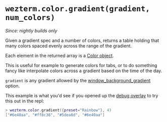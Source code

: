# `wezterm.color.gradient(gradient, num_colors)`

*Since: nightly builds only*

Given a gradient spec and a number of colors, returns a table
holding that many colors spaced evenly across the range of
the gradient.

Each element in the returned array is a [Color
object](../color/index.md).

This is useful for example to generate colors for tabs, or
to do something fancy like interpolate colors across a gradient
based on the time of the day.

`gradient` is any gradient allowed by the
[window_background_gradient](../config/window_background_gradient.md) option.

This example is what you'd see if you opened up the [debug overlay](../keyassignment/ShowDebugOverlay.md) to try this out in the repl:

```lua
> wezterm.color.gradient({preset="Rainbow"}, 4)
["#6e40aa", "#ff8c38", "#5dea8d", "#6e40aa"]
```

